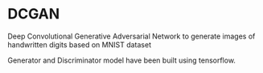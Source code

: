 # DCGAN
Deep Convolutional Generative Adversarial Network to generate images of handwritten digits based on MNIST dataset

Generator and Discriminator model have been built using tensorflow. 
